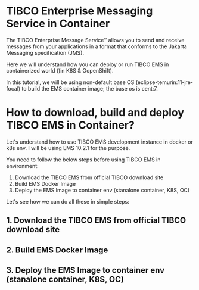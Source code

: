 # TIBCO Enterprise Messaging Service in Container
The TIBCO Enterprise Message Service™ allows you to send and receive messages from your applications in a format that conforms to the Jakarta Messaging specification (JMS). 

Here we will understand how you can deploy or run TIBCO EMS in containerized world ()in K8S & OopenShift).

In this tutorial, we will be using non-default base OS (eclipse-temurin:11-jre-focal) to build the EMS container image; the base os is cent:7.

# How to download, build and deploy TIBCO EMS in Container?

Let's understand how to use TIBCO EMS development instance in docker or k8s env. I will be using EMS 10.2.1 for the purpose.

You need to follow the below steps before using TIBCO EMS in environment:

1. Download the TIBCO EMS from official TIBCO download site
2. Build EMS Docker Image
3. Deploy the EMS Image to container env (stanalone container, K8S, OC)


Let's see how we can do all these in simple steps:

## 1. Download the TIBCO EMS from official TIBCO download site
## 2. Build EMS Docker Image
## 3. Deploy the EMS Image to container env (stanalone container, K8S, OC)
